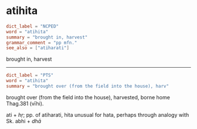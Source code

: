 # atihita

``` toml
dict_label = "NCPED"
word = "atihita"
summary = "brought in, harvest"
grammar_comment = "pp mfn."
see_also = ["atiharati"]
```

brought in, harvest

--------------------

``` toml
dict_label = "PTS"
word = "atihita"
summary = "brought over (from the field into the house), harv"
```

brought over (from the field into the house), harvested, borne home Thag.381 (vīhi).

ati \+ *hṛ*; pp. of atiharati, hita unusual for hata, perhaps through analogy with Sk. abhi \+ *dhā*

